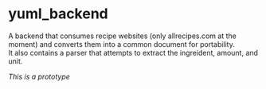 # yuml_backend

A backend that consumes recipe websites (only allrecipes.com at the moment) and converts them into a common document for portability.   
It also contains a parser that attempts to extract the ingreident, amount, and unit.   

*This is a prototype*
